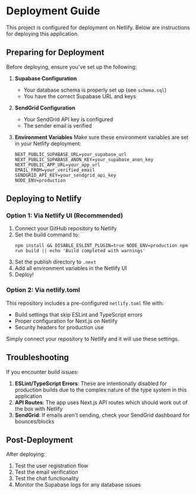 # Deployment Guide

This project is configured for deployment on Netlify. Below are instructions for deploying this application.

## Preparing for Deployment

Before deploying, ensure you've set up the following:

1. **Supabase Configuration**
   - Your database schema is properly set up (see `schema.sql`)
   - You have the correct Supabase URL and keys

2. **SendGrid Configuration**
   - Your SendGrid API key is configured
   - The sender email is verified

3. **Environment Variables**
   Make sure these environment variables are set in your Netlify deployment:

   ```
   NEXT_PUBLIC_SUPABASE_URL=your_supabase_url
   NEXT_PUBLIC_SUPABASE_ANON_KEY=your_supabase_anon_key
   NEXT_PUBLIC_APP_URL=your_app_url
   EMAIL_FROM=your_verified_email
   SENDGRID_API_KEY=your_sendgrid_api_key
   NODE_ENV=production
   ```

## Deploying to Netlify

### Option 1: Via Netlify UI (Recommended)

1. Connect your GitHub repository to Netlify
2. Set the build command to:
   ```
   npm install && DISABLE_ESLINT_PLUGIN=true NODE_ENV=production npm run build || echo 'Build completed with warnings'
   ```
3. Set the publish directory to `.next`
4. Add all environment variables in the Netlify UI
5. Deploy!

### Option 2: Via netlify.toml

This repository includes a pre-configured `netlify.toml` file with:
- Build settings that skip ESLint and TypeScript errors
- Proper configuration for Next.js on Netlify
- Security headers for production use

Simply connect your repository to Netlify and it will use these settings.

## Troubleshooting

If you encounter build issues:

1. **ESLint/TypeScript Errors**: These are intentionally disabled for production builds due to the complex nature of the type system in this application
2. **API Routes**: The app uses Next.js API routes which should work out of the box with Netlify
3. **SendGrid**: If emails aren't sending, check your SendGrid dashboard for bounces/blocks

## Post-Deployment

After deploying:

1. Test the user registration flow
2. Test the email verification
3. Test the chat functionality
4. Monitor the Supabase logs for any database issues
